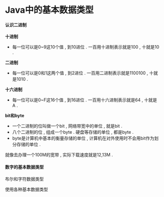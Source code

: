 # Java中的基本数据类型

#### 认识二进制

**十进制**

* 每一位可以是0~9这10个值 , 到10进位 . 一百用十进制表示就是100 , 十就是10 . 

**二进制**

* 每一位可以是0和1这两个值 , 到2进位 . 一百用二进制表示就是1100100 , 十就是1010 . 

**十六进制**

* 每一位可以是0~F这16个值 , 到16进位 . 一百用十六进制表示就是64 , 十就是A . 

**bit和byte**

* 一个二进制的位叫做一个bit , 网络带宽中的单位 , 就是bit . 
* 八个二进制的位 , 组成一个byte . 硬盘等存储的单位 , 都是byte . 
* byte是计算机中基本的衡量存储的单位 , 计算机在对外使用时不会用bit作为划分存储的单位 . 

就像去办理一个100M的宽带 , 实际下载速度就是12,13M . 

#### 数字的基本数据类型











布尔和字符数据类型

使用各种基本数据类型


